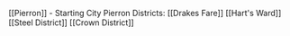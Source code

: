 [[Pierron]] - Starting City
	Pierron Districts: 
		[[Drakes Fare]]
		[[Hart's Ward]]
		[[Steel District]]
		[[Crown District]]




